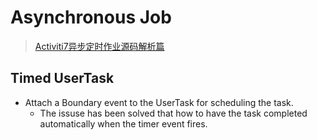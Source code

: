 # Asynchronous  Job
> [Activiti7异步定时作业源码解析篇](https://blog.csdn.net/u013747658)

## Timed UserTask
- Attach a Boundary event to the UserTask for scheduling the task.
  - The issuse has been solved that how to have the task completed automatically when the timer event fires.
